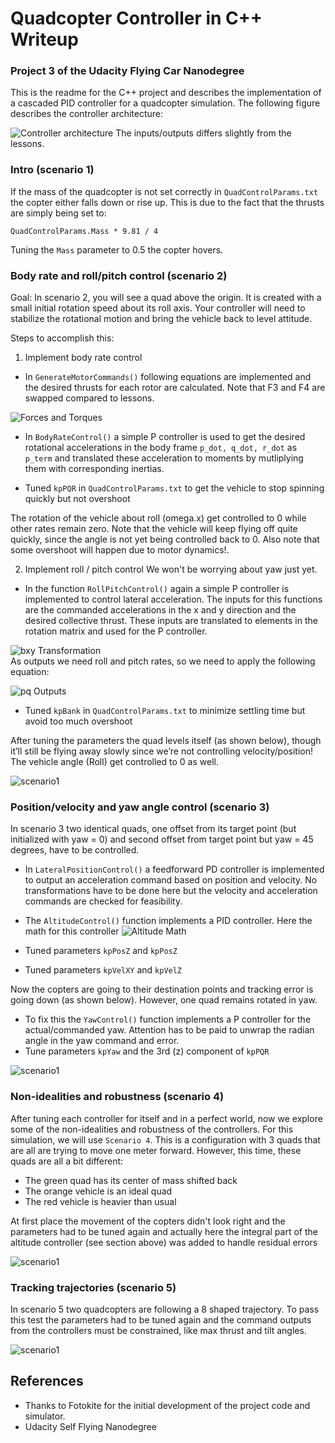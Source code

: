 # Quadcopter Controller in C++ Writeup #
### Project 3 of the Udacity Flying Car Nanodegree ###

This is the readme for the C++ project and describes the implementation of a cascaded PID controller for a quadcopter simulation. The following figure describes the controller architecture:

![Controller architecture](./images/controller_architecture_new.png)
The inputs/outputs differs slightly from the lessons.

### Intro (scenario 1) ###

If the mass of the quadcopter is not set correctly in `QuadControlParams.txt` the copter either falls down or rise up. This is due to the fact that the thrusts are simply being set to:

```
QuadControlParams.Mass * 9.81 / 4
```

Tuning the `Mass` parameter to 0.5 the copter hovers.

### Body rate and roll/pitch control (scenario 2) ###

Goal: In scenario 2, you will see a quad above the origin.  It is created with a small initial rotation speed about its roll axis.  Your controller will need to stabilize the rotational motion and bring the vehicle back to level attitude.

Steps to accomplish this:

1. Implement body rate control

 - In `GenerateMotorCommands()` following equations are implemented and the desired thrusts for each rotor are calculated. Note that F3 and F4 are swapped compared to lessons.

 ![Forces and Torques](./images/forces_torques.png)

 - In `BodyRateControl()` a simple P controller is used to get the desired rotational accelerations in the body frame `p_dot, q_dot, r_dot` as `p_term` and translated these acceleration to moments by mutliplying them with corresponding inertias.
 
 - Tuned `kpPQR` in `QuadControlParams.txt` to get the vehicle to stop spinning quickly but not overshoot

The rotation of the vehicle about roll (omega.x) get controlled to 0 while other rates remain zero.  Note that the vehicle will keep flying off quite quickly, since the angle is not yet being controlled back to 0.  Also note that some overshoot will happen due to motor dynamics!.

2. Implement roll / pitch control
We won't be worrying about yaw just yet.

 - In the function `RollPitchControl()` again a simple P controller is implemented to control lateral acceleration. The inputs for this functions are the commanded accelerations in the x and y direction and the desired collective thrust. These inputs are translated to elements in the rotation matrix and used for the P controller. 
 
 ![bxy Transformation](./images/b_xy_transform.png)  
 As outputs we need roll and pitch rates, so we need to apply the following equation:
 
 ![pq Outputs](./images/p_q_transform.png)

 - Tuned `kpBank` in `QuadControlParams.txt` to minimize settling time but avoid too much overshoot

After tuning the parameters the quad levels itself (as shown below), though it’ll still be flying away slowly since we’re not controlling velocity/position! The vehicle angle (Roll) get controlled to 0 as well.

 ![scenario1](./images/scenario2.gif)

### Position/velocity and yaw angle control (scenario 3) ###

In scenario 3 two identical quads, one offset from its target point (but initialized with yaw = 0) and second offset from target point but yaw = 45 degrees, have to be controlled. 

 - In `LateralPositionControl()` a feedforward PD controller is implemented to output an acceleration command based on position and velocity. No transformations have to be done here but the velocity and acceleration commands are checked for feasibility.
 - The `AltitudeControl()` function implements a PID controller. Here the math for this controller 
 ![Altitude Math](./images/altitude_control.png)
 
 - Tuned parameters `kpPosZ` and `kpPosZ`
 - Tuned parameters `kpVelXY` and `kpVelZ`

Now the copters are going to their destination points and tracking error is going down (as shown below). However, one quad remains rotated in yaw.

 - To fix this the `YawControl()` function implements a P controller for the actual/commanded yaw. Attention has to be paid to unwrap the radian angle in the yaw command and error. 
 - Tune parameters `kpYaw` and the 3rd (z) component of `kpPQR`

 ![scenario1](./images/scenario3.gif)

### Non-idealities and robustness (scenario 4) ###

After tuning each controller for itself and in a perfect world, now we explore some of the non-idealities and robustness of the controllers.  For this simulation, we will use `Scenario 4`.  This is a configuration with 3 quads that are all are trying to move one meter forward.  However, this time, these quads are all a bit different:
 - The green quad has its center of mass shifted back
 - The orange vehicle is an ideal quad
 - The red vehicle is heavier than usual

At first place the movement of the copters didn't look right and the parameters had to be tuned again and actually here the integral part of the altitude controller (see section above) was added to handle residual errors

 ![scenario1](./images/scenario4.gif)

### Tracking trajectories (scenario 5) ###

In scenario 5 two quadcopters are following a 8 shaped trajectory. To pass this test the parameters had to be tuned again and the command outputs from the controllers must be constrained, like max thrust and tilt angles.

 ![scenario1](./images/scenario5.gif)
 
## References ##

- Thanks to Fotokite for the initial development of the project code and simulator.
- Udacity Self Flying Nanodegree
